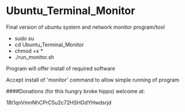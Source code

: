 # Ubuntu_Terminal_Monitor
Final version of ubuntu system and network monitor program/tool
* sudo su
* cd Ubuntu_Terminal_Monitor
* chmod +x *
* ./run_monitor.sh

Program will offer install of required software

Accept install of 'monitor' command to allow simple running of program

####Donations 
(for this hungry broke hippo) welcome at:

18t1qnVmnNhCPrC5u2c72HSHGdYHwdsrjd

